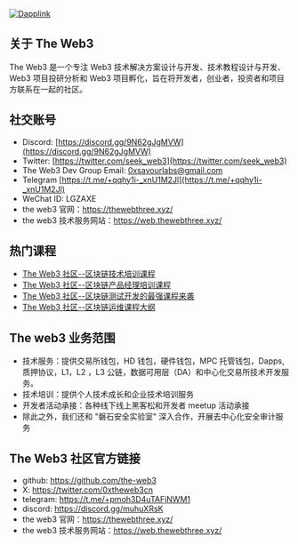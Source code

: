 [![Dapplink](https://github.com/the-web3/.github/blob/main/profile/theweb3.jpeg)](https://github.com/the-web3)


## 关于 The Web3

The Web3 是一个专注 Web3 技术解决方案设计与开发、技术教程设计与开发、Web3 项目投研分析和 Web3 项目孵化，旨在将开发者，创业者，投资者和项目方联系在一起的社区。

## 社交账号

* Discord: [https://discord.gg/9N62gJgMVW](https://discord.gg/9N62gJgMVW)
* Twitter: [https://twitter.com/seek_web3](https://twitter.com/seek_web3)
* The Web3 Dev Group Email: [0xsavourlabs@gmail.com](0xsavourlabs@gmail.com)
* Telegram [https://t.me/+qqhy1i-_xnU1M2Jl](https://t.me/+qqhy1i-_xnU1M2Jl)
* WeChat ID: LGZAXE
* the web3 官网：https://thewebthree.xyz/
* the web3 技术服务网站：https://web.thewebthree.xyz/


## 热门课程

- [The Web3 社区--区块链技术培训课程](https://github.com/the-web3/course-outline)
- [The Web3 社区--区块链产品经理培训课程](https://github.com/the-web3/course-outline/tree/main/product#readme)
- [The Web3 社区--区块链测试开发的最强课程来袭](https://github.com/the-web3/course-outline/blob/main/test/ReadMe.md)
- [The Web3 社区--区块链运维课程大纲](https://github.com/the-web3/course-outline/tree/main/operations#readme)

## The web3 业务范围
- 技术服务：提供交易所钱包，HD 钱包，硬件钱包，MPC 托管钱包，Dapps, 质押协议，L1，L2 ，L3 公链，数据可用层（DA）和中心化交易所技术开发服务。
- 技术培训：提供个人技术成长和企业技术培训服务
- 开发者活动承接：各种线下线上黑客松和开发者 meetup 活动承接
- 除此之外，我们还和 "磐石安全实验室" 深入合作，开展去中心化安全审计服务
  

## The Web3 社区官方链接
- github: https://github.com/the-web3
- X: https://twitter.com/0xtheweb3cn
- telegram: https://t.me/+pmoh3D4uTAFjNWM1
- discord: https://discord.gg/muhuXRsK
- the web3 官网：https://thewebthree.xyz/
- the web3 技术服务网站：https://web.thewebthree.xyz/


